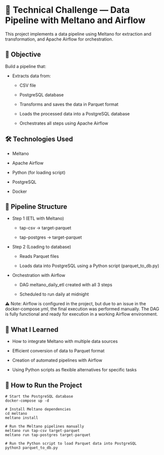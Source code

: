 # 🚀 Technical Challenge — Data Pipeline with Meltano and Airflow

This project implements a data pipeline using Meltano for extraction and transformation, and Apache Airflow for orchestration.


## 📌 Objective

Build a pipeline that:

- Extracts data from:

    - CSV file

    - PostgreSQL database

    - Transforms and saves the data in Parquet format

    - Loads the processed data into a PostgreSQL database

    - Orchestrates all steps using Apache Airflow


## 🛠️ Technologies Used

- Meltano

- Apache Airflow

- Python (for loading script)

- PostgreSQL

- Docker

## 📂 Pipeline Structure

- Step 1 (ETL with Meltano)

    - tap-csv → target-parquet

    - tap-postgres → target-parquet

- Step 2 (Loading to database)

    - Reads Parquet files

    - Loads data into PostgreSQL using a Python script (parquet_to_db.py)

- Orchestration with Airflow

    - DAG meltano_daily_etl created with all 3 steps

    - Scheduled to run daily at midnight

⚠️ Note: Airflow is configured in the project, but due to an issue in the docker-compose.yml, the final execution was performed manually. The DAG is fully functional and ready for execution in a working Airflow environment.

## 🧠 What I Learned

- How to integrate Meltano with multiple data sources

- Efficient conversion of data to Parquet format

- Creation of automated pipelines with Airflow

- Using Python scripts as flexible alternatives for specific tasks

## 🚧 How to Run the Project

```
# Start the PostgreSQL database 
docker-compose up -d

# Install Meltano dependencies
cd meltano
meltano install

# Run the Meltano pipelines manually
meltano run tap-csv target-parquet
meltano run tap-postgres target-parquet

# Run the Python script to load Parquet data into PostgreSQL
python3 parquet_to_db.py
```
